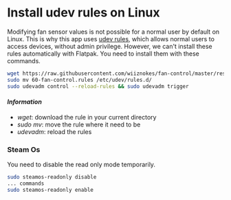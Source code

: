 # Install udev rules on Linux

Modifying fan sensor values is not possible for a normal user by default on Linux. This is why this app uses [udev rules](https://en.wikipedia.org/wiki/Udev), which allows normal users to access devices, without admin privilege.
However, we can't install these rules automatically with Flatpak. You need to install them with these commands.

```sh
wget https://raw.githubusercontent.com/wiiznokes/fan-control/master/res/linux/60-fan-control.rules
sudo mv 60-fan-control.rules /etc/udev/rules.d/
sudo udevadm control --reload-rules && sudo udevadm trigger
```

#### _Information_

- _wget_: download the rule in your current directory
- _sudo mv_: move the rule where it need to be
- _udevadm_: reload the rules

### Steam Os

You need to disable the read only mode temporarily.

```sh
sudo steamos-readonly disable
... commands
sudo steamos-readonly enable
```
